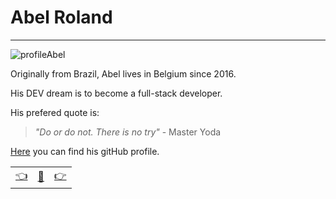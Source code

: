 # Abel Roland

---

![profileAbel](https://avatars3.githubusercontent.com/u/60756836?s=200&u=195f4869355fa9f9f8d77424329ebd14c85e0821&v=4) 

Originally from Brazil, Abel lives in Belgium since 2016. 

His DEV dream is to become a full-stack developer.

His prefered quote is: 

>_"Do or do not. There is no try"_ - Master Yoda

[Here](https://github.com/abelRoland) you can find his gitHub profile.

|  |   |  |
| -------- | -------- | ---- |
| [:point_left:](./bioSayed.md) | [:book:](./README.md) | [:point_right:](./bioGalal.md) |
